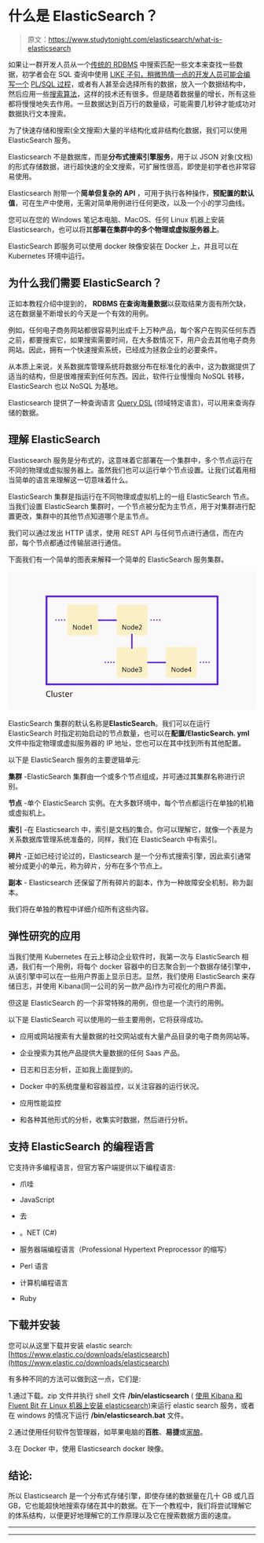 # 什么是 ElasticSearch？

> 原文：<https://www.studytonight.com/elasticsearch/what-is-elasticsearch>

如果让一群开发人员从一个[传统的 RDBMS](https://www.studytonight.com/dbms/rdbms-concept.php) 中搜索匹配一些文本来查找一些数据，初学者会在 SQL 查询中使用 [LIKE 子句，稍微热情一点的开发人员可能会编写一个](https://www.studytonight.com/dbms/like-clause.php) [PL/SQL 过程](https://www.studytonight.com/plsql/plsql-procedure-and-function)，或者有人甚至会选择所有的数据，放入一个数据结构中，然后应用一些[搜索算法](https://www.studytonight.com/data-structures/binary-search-algorithm)，这样的技术还有很多。但是随着数据量的增长，所有这些都将慢慢地失去作用。一旦数据达到百万行的数量级，可能需要几秒钟才能成功对数据执行文本搜索。

为了快速存储和搜索(全文搜索)大量的半结构化或非结构化数据，我们可以使用 ElasticSearch 服务。

Elasticsearch 不是数据库，而是**分布式搜索引擎服务**，用于以 JSON 对象(文档)的形式存储数据，进行超快速的全文搜索，可扩展性很高，即使是初学者也非常容易使用。

Elasticsearch 附带一个**简单但复杂的 API** ，可用于执行各种操作，**预配置的默认值**，可在生产中使用，无需对简单用例进行任何更改，以及一个小的学习曲线。

您可以在您的 Windows 笔记本电脑、MacOS、任何 Linux 机器上安装 Elasticsearch，也可以将其**部署在集群中的多个物理或虚拟服务器上**。

ElasticSearch 即服务可以使用 docker 映像安装在 Docker 上，并且可以在 Kubernetes 环境中运行。

## 为什么我们需要 ElasticSearch？

正如本教程介绍中提到的， **RDBMS 在查询海量数据**以获取结果方面有所欠缺，这在数据量不断增长的今天是一个有效的用例。

例如，任何电子商务网站都很容易列出成千上万种产品，每个客户在购买任何东西之前，都要搜索它，如果搜索需要时间，在大多数情况下，用户会去其他电子商务网站。因此，拥有一个快速搜索系统，已经成为拯救企业的必要条件。

从本质上来说，关系数据库管理系统将数据分布在标准化的表中，这为数据提供了适当的结构，但是很难搜索到任何东西。因此，软件行业慢慢向 NoSQL 转移，ElasticSearch 也以 NoSQL 为基地。

Elasticsearch 提供了一种查询语言 [Query DSL](https://www.elastic.co/guide/en/elasticsearch/reference/current/query-dsl.html#query-dsl) (领域特定语言)，可以用来查询存储的数据。

## 理解 ElasticSearch

Elasticsearch 服务是分布式的，这意味着它部署在一个集群中，多个节点运行在不同的物理或虚拟服务器上。虽然我们也可以运行单个节点设置。让我们试着用相当简单的语言来理解这一切意味着什么。

ElasticSearch 集群是指运行在不同物理或虚拟机上的一组 ElasticSearch 节点。当我们设置 ElasticSearch 集群时，一个节点被分配为主节点，用于对集群进行配置更改，集群中的其他节点知道哪个是主节点。

我们可以通过发出 HTTP 请求，使用 REST API 与任何节点进行通信，而在内部，每个节点都通过传输层进行通信。

下面我们有一个简单的图表来解释一个简单的 ElasticSearch 服务集群。

![Elasticsearch cluster and nodes](img/5d78365f1dfb81beb809f5bf8b975ff9.png)

ElasticSearch 集群的默认名称是**ElasticSearch**。我们可以在运行 ElasticSearch 时指定初始启动的节点数量，也可以在**配置/ElasticSearch. yml** 文件中指定物理或虚拟服务器的 IP 地址，您也可以在其中找到所有其他配置。

以下是 ElasticSearch 服务的主要逻辑单元:

**集群** -ElasticSearch 集群由一个或多个节点组成，并可通过其集群名称进行识别。

**节点** -单个 ElasticSearch 实例。在大多数环境中，每个节点都运行在单独的机箱或虚拟机上。

**索引** -在 Elasticsearch 中，索引是文档的集合。你可以理解它，就像一个表是为关系数据库管理系统准备的，同样，我们在 ElasticSearch 中有索引。

**碎片** -正如已经讨论过的，Elasticsearch 是一个分布式搜索引擎，因此索引通常被分成更小的单元，称为碎片，分布在多个节点上。

**副本** - Elasticsearch 还保留了所有碎片的副本，作为一种故障安全机制，称为副本。

我们将在单独的教程中详细介绍所有这些内容。

## 弹性研究的应用

当我们使用 Kubernetes 在云上移动企业软件时，我第一次与 ElasticSearch 相遇，我们有一个用例，将每个 docker 容器中的日志聚合到一个数据存储引擎中，从该引擎中可以在一些用户界面上显示日志。显然，我们使用 ElasticSearch 来存储日志，并使用 Kibana(同一公司的另一款产品)作为可视化的用户界面。

但这是 ElasticSearch 的一个非常特殊的用例，但也是一个流行的用例。

以下是 ElasticSearch 可以使用的一些主要用例，它将获得成功。

*   应用或网站搜索有大量数据的社交网站或有大量产品目录的电子商务网站等。

*   企业搜索为其他产品提供大量数据的任何 Saas 产品。

*   日志和日志分析，正如我上面提到的。

*   Docker 中的系统度量和容器监控，以关注容器的运行状况。

*   应用性能监控

*   和各种其他形式的分析，收集实时数据，然后进行分析。

## 支持 ElasticSearch 的编程语言

它支持许多编程语言，但官方客户端提供以下编程语言:

*   爪哇

*   JavaScript

*   去

*   。NET (C#)

*   服务器端编程语言（Professional Hypertext Preprocessor 的缩写）

*   Perl 语言

*   计算机编程语言

*   Ruby

## 下载并安装

您可以从这里下载并安装 elastic search:[https://www.elastic.co/downloads/elasticsearch](https://www.elastic.co/downloads/elasticsearch)

有多种不同的方法可以做到这一点，它们是:

1.通过下载。zip 文件并执行 shell 文件 **/bin/elasticsearch** ( [使用 Kibana 和 Fluent Bit 在 Linux 机器上安装 elasticsearch](https://www.studytonight.com/post/setup-fluent-bit-with-elasticsearch-and-kibana-efk-for-log-management-on-linux-machine-non-kubernetes))来运行 elastic search 服务，或者在 windows 的情况下运行 **/bin/elasticsearch.bat** 文件。

2.通过使用任何软件包管理器，如苹果电脑的**百胜**、**易捷**或[家酿](https://www.studytonight.com/post/what-is-homebrew-and-how-to-install-it-on-mac-osx)。

3.在 Docker 中，使用 Elasticsearch docker 映像。

## 结论:

所以 Elasticsearch 是一个分布式存储引擎，即使存储的数据量在几十 GB 或几百 GB，它也能超快地搜索存储在其中的数据。在下一个教程中，我们将尝试理解它的体系结构，以便更好地理解它的工作原理以及它在搜索数据方面的速度。

* * *

* * *